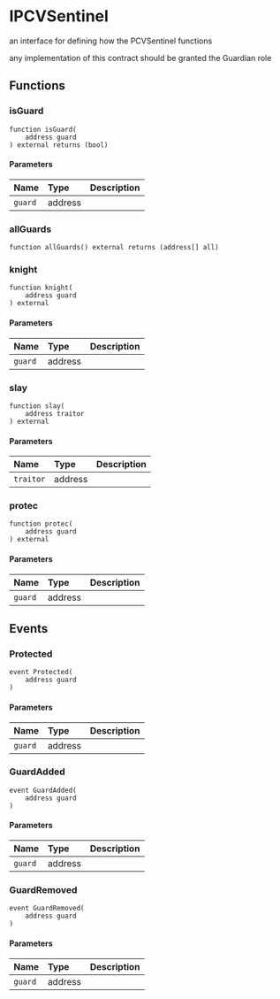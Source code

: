 # IPCVSentinel

an interface for defining how the PCVSentinel functions

any implementation of this contract should be granted the Guardian role

## Functions

### isGuard

```solidity
function isGuard(
    address guard
) external returns (bool)
```

#### Parameters

| Name | Type | Description |
| :--- | :--- | :---------- |
| `guard` | address |  |

### allGuards

```solidity
function allGuards() external returns (address[] all)
```

### knight

```solidity
function knight(
    address guard
) external
```

#### Parameters

| Name | Type | Description |
| :--- | :--- | :---------- |
| `guard` | address |  |

### slay

```solidity
function slay(
    address traitor
) external
```

#### Parameters

| Name | Type | Description |
| :--- | :--- | :---------- |
| `traitor` | address |  |

### protec

```solidity
function protec(
    address guard
) external
```

#### Parameters

| Name | Type | Description |
| :--- | :--- | :---------- |
| `guard` | address |  |

## Events

### Protected

```solidity
event Protected(
    address guard
)
```

#### Parameters

| Name | Type | Description |
| :--- | :--- | :---------- |
| `guard` | address |  |
### GuardAdded

```solidity
event GuardAdded(
    address guard
)
```

#### Parameters

| Name | Type | Description |
| :--- | :--- | :---------- |
| `guard` | address |  |
### GuardRemoved

```solidity
event GuardRemoved(
    address guard
)
```

#### Parameters

| Name | Type | Description |
| :--- | :--- | :---------- |
| `guard` | address |  |

